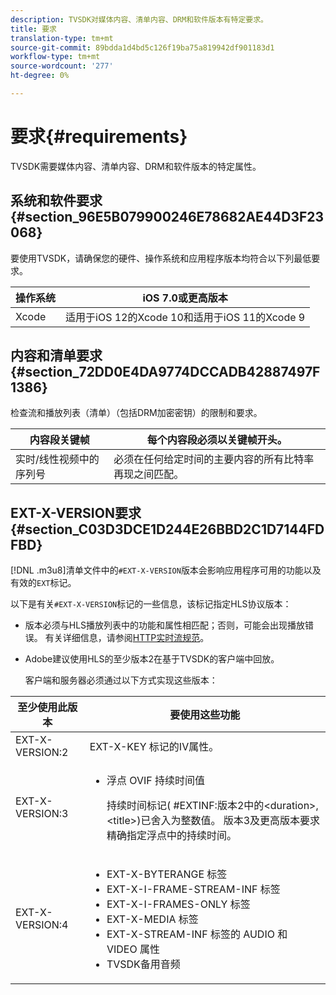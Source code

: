 ```yaml
---
description: TVSDK对媒体内容、清单内容、DRM和软件版本有特定要求。
title: 要求
translation-type: tm+mt
source-git-commit: 89bdda1d4bd5c126f19ba75a819942df901183d1
workflow-type: tm+mt
source-wordcount: '277'
ht-degree: 0%

---
```



# 要求{#requirements}

TVSDK需要媒体内容、清单内容、DRM和软件版本的特定属性。

## 系统和软件要求{#section_96E5B079900246E78682AE44D3F23068}

要使用TVSDK，请确保您的硬件、操作系统和应用程序版本均符合以下列最低要求。

| 操作系统 | iOS 7.0或更高版本 |
|---|---|
| Xcode | 适用于iOS 12的Xcode 10和适用于iOS 11的Xcode 9 |

## 内容和清单要求{#section_72DD0E4DA9774DCCADB42887497F1386}

检查流和播放列表（清单）（包括DRM加密密钥）的限制和要求。

| 内容段关键帧 | 每个内容段必须以关键帧开头。 |
|---|---|
| 实时/线性视频中的序列号 | 必须在任何给定时间的主要内容的所有比特率再现之间匹配。 |

## EXT-X-VERSION要求{#section_C03D3DCE1D244E26BBD2C1D7144FDFBD}

[!DNL .m3u8]清单文件中的`#EXT-X-VERSION`版本会影响应用程序可用的功能以及有效的`EXT`标记。

以下是有关`#EXT-X-VERSION`标记的一些信息，该标记指定HLS协议版本：

* 版本必须与HLS播放列表中的功能和属性相匹配；否则，可能会出现播放错误。 有关详细信息，请参阅[HTTP实时流规范](https://datatracker.ietf.org/doc/draft-pantos-http-live-streaming/?include_text=1)。
* Adobe建议使用HLS的至少版本2在基于TVSDK的客户端中回放。

   客户端和服务器必须通过以下方式实现这些版本：

<table frame="all" colsep="1" rowsep="1" id="table_62EB98EDD9DE49EC84CB1C7D59BC40E6"> 
 <thead> 
  <tr rowsep="1"> 
   <th colname="1" class="entry"> 至少使用此版本 </th> 
   <th colname="2" class="entry"> 要使用这些功能 </th> 
  </tr> 
 </thead>
 <tbody> 
  <tr rowsep="1"> 
   <td colname="1"> <span class="codeph"> EXT-X-VERSION:2  </span> </td> 
   <td colname="2"> <span class="codeph"> EXT-X-KEY </span>标记的IV属性。 </td> 
  </tr> 
  <tr rowsep="1"> 
   <td colname="1"> <span class="codeph"> EXT-X-VERSION:3  </span> </td> 
   <td colname="2"> 
    <ul id="ul_C9500D3F934848639C204BF248F139FF"> 
     <li id="li_535A7E3FABCB46FE872A7EA5DE2A1784">浮点<span class="codeph"> OVIF </span>持续时间值 <p>持续时间标记(<span class="codeph"> #EXTINF:版本2中的</span>&lt;duration&gt;,&lt;title&gt;)已舍入为整数值。 版本3及更高版本要求精确指定浮点中的持续时间。 </p> </li> 
    </ul> </td> 
  </tr> 
  <tr rowsep="0"> 
   <td colname="1"> <span class="codeph"> EXT-X-VERSION:4  </span> </td> 
   <td colname="2"> 
    <ul id="ul_3355A6CBBE2141DDB92660BB4B604D70"> 
     <li id="li_5E73D41AF6DC4CEE88D6C029FFCFC350"><span class="codeph"> EXT-X-BYTERANGE </span>标签 </li> 
     <li id="li_BF5141F516F749E5890860D487EB5287"><span class="codeph"> EXT-X-I-FRAME-STREAM-INF </span>标签 </li> 
     <li id="li_E0D399A13812499B94107CDE62998EE9"><span class="codeph"> EXT-X-I-FRAMES-ONLY </span>标签 </li> 
     <li id="li_A7783AFF99854EFBBAECD2967E4CBF2B"><span class="codeph"> EXT-X-MEDIA </span>标签 </li> 
     <li id="li_15AE652F33C1454AA90DDC65E7D6C2FD"><span class="codeph"> EXT-X-STREAM-INF </span>标签的<span class="codeph"> AUDIO </span>和<span class="codeph"> VIDEO </span>属性 </li> 
     <li id="li_DB2A7847D5884F6E91FD9E78101FBCA5">TVSDK备用音频 </li> 
    </ul> </td> 
  </tr> 
 </tbody> 
</table>